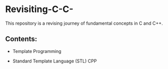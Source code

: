 # Revisiting-C-C-

This repository is a revising journey of fundamental concepts in C and C++.

## Contents:

- Template Programming

- Standard Template Language (STL) CPP
